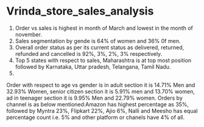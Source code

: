 # Vrinda_store_sales_analysis
1. Order vs sales is highest in month of March and lowest in the month of november.
2. Sales segmentation by gende is 64% of women and 36% 0f men.
3. Overall order status as per its current status as delivered, returned, refunded and cancelled is 92%, 3%, 2%, 3% respectively.
4. Top 5 states with respect to sales, Maharashtra is at top most position followed by Karnataka, Uttar pradesh, Telangana, Tamil Nadu.
5. 
Order with respect to age vs gender is in adult section it is 14.71% Men and 32.93% Women, senior citizen section it is 5.91% men and 13.70% women, ad in teenager section it is 9.95% Men and 22.79% women.
Orders by channel is as below mentioned:Amazon has highest percentage as 35%, followed by Myntra 23%, Flipkart 22%, Ajio 6%, Nalli and Meesho has equal percentage count  i.e. 5% and other platform or chanels have 4% of all.
